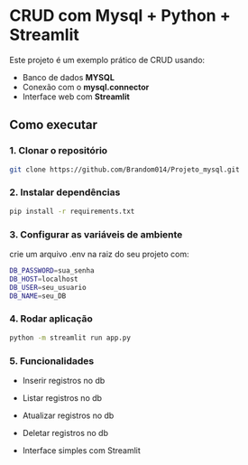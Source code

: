 # CRUD com Mysql + Python + Streamlit

Este projeto é um exemplo prático de CRUD usando:
 - Banco de dados **MYSQL**
 - Conexão com o **mysql.connector**
 - Interface web com **Streamlit**

 ## Como executar

 ### 1. Clonar o repositório

 ```bash
 git clone https://github.com/Brandom014/Projeto_mysql.git
 ```

 ### 2. Instalar dependências
 ```bash
 pip install -r requirements.txt
 ```

 ### 3. Configurar as variáveis de ambiente
 crie um arquivo .env na raiz do seu projeto com:
 ```bash
 DB_PASSWORD=sua_senha
 DB_HOST=localhost
 DB_USER=seu_usuario
 DB_NAME=seu_DB
 ```

 ### 4. Rodar aplicação
 ```bash
 python -m streamlit run app.py 
 ```

 ### 5. Funcionalidades

  - Inserir registros no db

  - Listar registros no db

  - Atualizar registros no db

  - Deletar registros no db

  - Interface simples com Streamlit